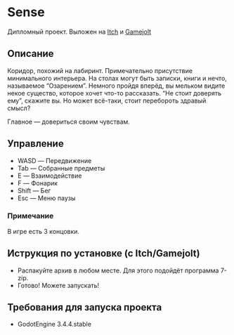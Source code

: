 # Sense

Дипломный проект. Выложен на [Itch](https://danredtmf.itch.io/sense) и [Gamejolt](https://gamejolt.com/games/sense/703601)

## Описание
Коридор, похожий на лабиринт. Примечательно присутствие минимального интерьера. На столах могут быть записки, книги и нечто, называемое “Озарением”. Немного пройдя вперёд, вы мельком видите некое существо, которое хочет что-то рассказать. “Не стоит доверять ему”, скажите вы. Но может всё-таки, стоит перебороть здравый смысл?

Главное — довериться своим чувствам.

## Управление
- WASD — Передвижение
- Tab — Собранные предметы
- E — Взаимодействие
- F — Фонарик
- Shift — Бег
- Esc — Меню паузы

### Примечание
В игре есть 3 концовки.

## Иструкция по установке (с Itch/Gamejolt)
- Распакуйте архив в любом месте. Для этого подойдёт программа 7-zip.
- Готово! Можете запускать!

## Требования для запуска проекта
- GodotEngine 3.4.4.stable

